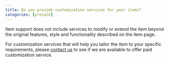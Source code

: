 ```yaml
---
title: Do you provide customization services for your items?
categories: [presale]
---
```


Item support does not include services to modify or extend the item beyond the original features, style and functionality described on the item page. 

For customization services that will help you tailor the item to your specific requirements, please [contact us](https://themeforest.net/item/docs-responsive-documentation-manual-jekyll-theme/21131076/support) to see if we are available to offer paid customization service.